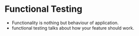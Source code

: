
# Functional Testing 

- Functionality is nothing but behaviour of application.
- functional testing talks about how your feature should work.
